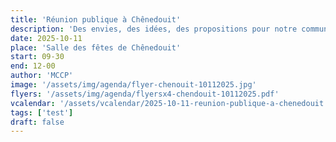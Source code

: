 ```yaml
---
title: 'Réunion publique à Chênedouit'
description: 'Des envies, des idées, des propositions pour notre commune ? Discutons-en !'
date: 2025-10-11
place: 'Salle des fêtes de Chênedouit'
start: 09-30
end: 12-00
author: 'MCCP'
image: '/assets/img/agenda/flyer-chenouit-10112025.jpg'
flyers: '/assets/img/agenda/flyersx4-chendouit-10112025.pdf'
vcalendar: '/assets/vcalendar/2025-10-11-reunion-publique-a-chenedouit.ics'
tags: ['test']
draft: false
---
```

